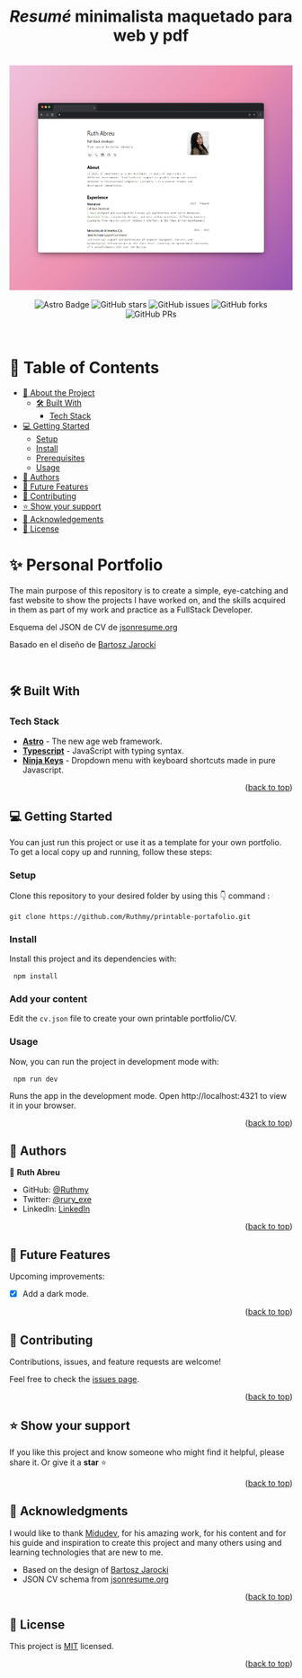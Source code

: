 <a name="readme-top"></a>

<div align="center">
  <h1><b><em>Resumé</em> minimalista maquetado para web y pdf</b></h1>
</div>

<br>
<div align="center">
<img height="400" src="screenshot.png"></img>

<br>

![Astro Badge](https://img.shields.io/badge/Astro-BC52EE?logo=astro&logoColor=fff&style=flat)
![GitHub stars](https://img.shields.io/github/stars/Ruthmy/printable-portafolio)
![GitHub issues](https://img.shields.io/github/issues/Ruthmy/printable-portafolio)
![GitHub forks](https://img.shields.io/github/forks/Ruthmy/printable-portafolio)
![GitHub PRs](https://img.shields.io/github/issues-pr/Ruthmy/printable-portafolio)

</div>
<br>
<!-- TABLE OF CONTENTS -->

# 📗 Table of Contents

- [📖 About the Project](#about-project)
  - [🛠 Built With](#built-with)
    - [Tech Stack](#tech-stack)
    <!-- - [🚀 Live Demo](#live-demo) -->
- [💻 Getting Started](#getting-started)
  - [Setup](#setup)
  - [Install](#install)
  - [Prerequisites](#addyourcontent)
  - [Usage](#usage)
- [👥 Authors](#authors)
- [🔭 Future Features](#future-features)
- [🤝 Contributing](#contributing)
- [⭐️ Show your support](#support)
- [🙏 Acknowledgements](#acknowledgements)
- [📝 License](#license)

<!-- PROJECT DESCRIPTION -->

# ✨ Personal Portfolio <a name="about-project"></a>


The main purpose of this repository is to create a simple, eye-catching and fast website to show the projects I have worked on, and the skills acquired in them as part of my work and practice as a FullStack Developer.

<p>
Esquema del JSON de CV de <a href="https://jsonresume.org/schema/">jsonresume.org</a>
</p>

<p>
Basado en el diseño de <a href="https://github.com/BartoszJarocki/cv">Bartosz Jarocki</a>
</p>

<br>

## 🛠 Built With <a name="built-with"></a>

### Tech Stack <a name="tech-stack"></a>

- [**Astro**](https://astro.build/) - The new age web framework.
- [**Typescript**](https://www.typescriptlang.org/) - JavaScript with typing syntax.
- [**Ninja Keys**](https://github.com/ssleptsov/ninja-keys) - Dropdown menu with keyboard shortcuts made in pure Javascript.


<p align="right">(<a href="#readme-top">back to top</a>)</p>

<!-- 
## 🚀 Live Demo <a name="live-demo"></a>
<br>

    [![Project presentation: video demo](https://cdn.loom.com/sessions/thumbnails/eff934abb4734706b04b3651f8e76e87-with-play.gif)](https://www.loom.com/share/eff934abb4734706b04b3651f8e76e87)

<p align="right">(<a href="#readme-top">back to top</a>)</p> 
-->


<!-- GETTING STARTED -->

## 💻 Getting Started <a name="getting-started"></a>

You can just run this project or use it as a template for your own portfolio.
To get a local copy up and running, follow these steps:

### Setup

Clone this repository to your desired folder by using this 👇️ command :
```
git clone https://github.com/Ruthmy/printable-portafolio.git
```

### Install

Install this project and its dependencies with:

```
 npm install
```

### Add your content

Edit the `cv.json` file to create your own printable portfolio/CV.

### Usage

Now, you can run the project in development mode with:

```
 npm run dev
```

Runs the app in the development mode.
Open http://localhost:4321 to view it in your browser.


<p align="right">(<a href="#readme-top">back to top</a>)</p>

<!-- AUTHORS -->

## 👥 Authors <a name="authors"></a>

👤 **Ruth Abreu**

- GitHub: [@Ruthmy](https://github.com/Ruthmy)
- Twitter: [@rury_exe](https://twitter.com/rury_exe)
- LinkedIn: [LinkedIn](https://linkedin.com/in/ruth-abreu)


<p align="right">(<a href="#readme-top">back to top</a>)</p>

<!-- FUTURE FEATURES -->

## 🔭 Future Features <a name="future-features"></a>

Upcoming improvements:
- [x] Add a dark mode.

<p align="right">(<a href="#readme-top">back to top</a>)</p>

<!-- CONTRIBUTING -->

## 🤝 Contributing <a name="contributing"></a>

Contributions, issues, and feature requests are welcome!

Feel free to check the [issues page](https://github.com/Ruthmy/printable-portafolio/issues).

<p align="right">(<a href="#readme-top">back to top</a>)</p>

<!-- SUPPORT -->

## ⭐️ Show your support <a name="support"></a>

If you like this project and know someone who might find it helpful, please share it.
Or give it a **star** ⭐️


<p align="right">(<a href="#readme-top">back to top</a>)</p>

<!-- ACKNOWLEDGEMENTS -->

## 🙏 Acknowledgments <a name="acknowledgements"></a>

I would like to thank [Midudev](https://github.com/midudev), for his amazing work, for his content and for his guide and inspiration to create this project and many others using and learning technologies that are new to me.

- Based on the design of [Bartosz Jarocki](https://github.com/BartoszJarocki/cv)
- JSON CV schema from [jsonresume.org](https://jsonresume.org/schema/)


<p align="right">(<a href="#readme-top">back to top</a>)</p>


<!-- LICENSE -->

## 📝 License <a name="license"></a>

This project is [MIT](./LICENSE.md) licensed.


<p align="right">(<a href="#readme-top">back to top</a>)</p>




